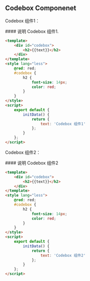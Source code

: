 ## Codebox Componenet

Codebox 组件1：

<codebox>
#### 说明
Codebox 组件1.

```html
<template>
    <div id="codebox">
        <h2>{{text}}</h2>
    </div>
</template>
<style lang="less">
    @red: red;
    #codebox {
        h2 {
            font-size: 14px;
            color: red;
        }
    }
</style>
<script>
    export default {
        initData() {
            return {
                text: 'Codebox 组件1'
            };
        }
    };
</script>
```
</codebox>

Codebox 组件2：

<codebox>
#### 说明
Codebox 组件2

```html
<template>
    <div id="codebox">
        <h2>{{text}}</h2>
    </div>
</template>
<style lang="less">
    @red: red;
    #codebox {
        h2 {
            font-size: 14px;
            color: red;
        }
    }
</style>
<script>
    export default {
        initData() {
            return {
                text: 'Codebox 组件2'
            };
        }
    };
</script>
```
</codebox>
